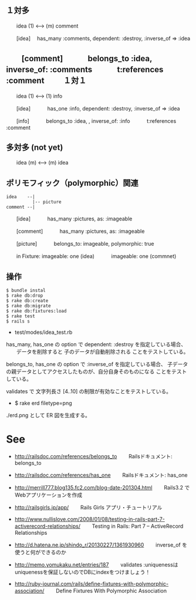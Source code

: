 
１対多
-------
　　idea (1) <--> (m) comment

　　[idea]
    　has_many :comments, dependent: :destroy, :inverse_of => :idea

　　[comment]
　　　belongs_to :idea, inverse_of: :comments
　　　t:references :comment
　　
１対１
-------
　　idea (1) <--> (1) info

　　[idea]
　　　has_one :info, dependent: :destroy, :inverse_of => :idea

　　[info]
　　　belongs_to :idea, , inverse_of: :info
　　　t:references :comment

多対多 (not yet)
------
　　idea (m) <--> (m) idea

ポリモフィック（polymorphic）関連
----------
    idea    --|
	          |-- picture
    comment --|  

　　[idea]
　　　has_many :pictures, as: :imageable

　　[comment]
　　　has_many :pictures, as: :imageable

　　[picture]
　　　belongs_to: imageable, polymorphic: true

　　in Fixture:
      imageable:  one (idea)
　　　imageable:  one (commnet)

操作
-----

    $ bundle instal
    $ rake db:drop
    $ rake db:create
    $ rake db:migrate
    $ rake db:fixtures:load
    $ rake test
    $ rails s

* test/modes/idea_test.rb

 has_many, has_one の option で dependent: :destroy を指定している場合、
　　データを削除すると 子のデータが自動削除される
 ことをテストしている。
 
 belongs_to, has_one の option で  :inverse_of を指定している場合、 
   子データの親データとしてアクセスしたものが、自分自身そのものになる
 ことをテストしている。

 validates で 文字列長さ [4..10] の制限が有効なことをテストしている。

* $ rake erd filetype=png

 ./erd.png として ER 図を生成する。


See
====
- http://railsdoc.com/references/belongs_to
　　Railsドキュメント: belongs_to
- http://railsdoc.com/references/has_one
　　Railsドキュメント: has_one

- http://merrill777.blog135.fc2.com/blog-date-201304.html
　　Rails3.2 でWebアプリケーションを作成

- http://railsgirls.jp/app/
　　Rails Girls アプリ・チュートリアル

- http://www.nullislove.com/2008/01/08/testing-in-rails-part-7-activerecord-relationships/
　　Testing in Rails: Part 7 – ActiveRecord Relationships

- http://d.hatena.ne.jp/shindo_r/20130227/1361930960
　　inverse_of を使うと何ができるのか

- http://memo.yomukaku.net/entries/187
　　validates :uniquenessはuniquenessを保証しないのでDBにindexをつけましょう！

- http://ruby-journal.com/rails/define-fixtures-with-polymorphic-association/
　　Define Fixtures With Polymorphic Association

